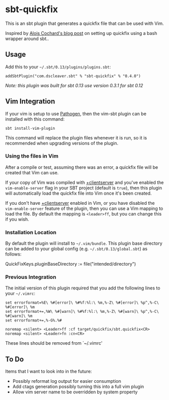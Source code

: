 # sbt-quickfix

This is an sbt plugin that generates a quickfix file that can be used with Vim.

Inspired by [Alois Cochard's blog post] on setting up quickfix using a bash wrapper around sbt..

## Usage

Add this to your `~/.sbt/0.13/plugins/plugins.sbt`:

    addSbtPlugin("com.dscleaver.sbt" % "sbt-quickfix" % "0.4.0")

*Note: this plugin was built for sbt 0.13 use version 0.3.1 for sbt 0.12*

## Vim Integration

If your vim is setup to use [Pathogen], then the vim-sbt plugin can be installed with this command:

    sbt install-vim-plugin

This command will replace the plugin files whenever it is run, so it is recommended when upgrading versions of the plugin.

### Using the files in Vim

After a compile or test, assuming there was an error, a quickfix file will be created that Vim can use.

If your copy of Vim was compiled with [+clientserver] and you've enabled the `vim-enable-server` flag in your SBT project (default is `true`), then this plugin will automatically load the quickfix file into Vim once it's been created.

If you don't have [+clientserver] enabled in Vim, or you have disabled the `vim-enable-server` feature of the plugin, then you can use a Vim mapping to load the file.  By default the mapping is `<leader>ff`, but you can change this if you wish.

### Installation Location

By default the plugin will install to `~/.vim/bundle`. This plugin base directory can be added to your global config (e.g. `~/.sbt/0.13/global.sbt`) as follows:

   QuickFixKeys.pluginBaseDirectory := file("intended/directory") 

### Previous Integration

The initial version of this plugin required that you add the following lines to your `~/.vimrc`:

    set errorformat=%E\ %#[error]\ %#%f:%l:\ %m,%-Z\ %#[error]\ %p^,%-C\ %#[error]\ %m
    set errorformat+=,%W\ %#[warn]\ %#%f:%l:\ %m,%-Z\ %#[warn]\ %p^,%-C\ %#[warn]\ %m
    set errorformat+=,%-G%.%#

    noremap <silent> <Leader>ff :cf target/quickfix/sbt.quickfix<CR>
    noremap <silent> <Leader>fn :cn<CR>

These lines should be removed from `~/.vimrc'

## To Do 

Items that I want to look into in the future:

* Possibly reformat log output for easier consumption
* Add ctags generation possibly turning this into a full vim plugin
* Allow vim server name to be overridden by system property

[Alois Cochard's blog post]: http://aloiscochard.blogspot.co.uk/2013/02/quick-bug-fixing-in-scala-with-sbt-and.html
[Pathogen]: https://github.com/tpope/vim-pathogen
[+clientserver]: http://vimhelp.appspot.com/remote.txt.html#clientserver
